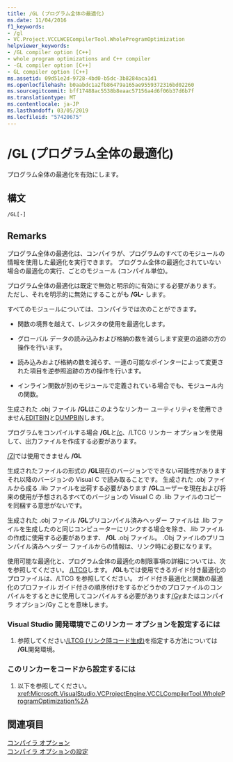 ```yaml
---
title: /GL (プログラム全体の最適化)
ms.date: 11/04/2016
f1_keywords:
- /gl
- VC.Project.VCCLWCECompilerTool.WholeProgramOptimization
helpviewer_keywords:
- /GL compiler option [C++]
- whole program optimizations and C++ compiler
- -GL compiler option [C++]
- GL compiler option [C++]
ms.assetid: 09d51e2d-9728-4bd0-b5dc-3b8284aca1d1
ms.openlocfilehash: b0aabdc1a2fb86479a165ae9559372316bd02260
ms.sourcegitcommit: bff17488ac5538b8eaac57156a4d6f06b37d6b7f
ms.translationtype: MT
ms.contentlocale: ja-JP
ms.lasthandoff: 03/05/2019
ms.locfileid: "57420675"
---
```

# <a name="gl-whole-program-optimization"></a>/GL (プログラム全体の最適化)

プログラム全体の最適化を有効にします。

## <a name="syntax"></a>構文

```
/GL[-]
```

## <a name="remarks"></a>Remarks

プログラム全体の最適化は、コンパイラが、プログラムのすべてのモジュールの情報を使用した最適化を実行できます。 プログラム全体の最適化されていない場合の最適化の実行、ごとのモジュール (コンパイル単位)。

プログラム全体の最適化は既定で無効と明示的に有効にする必要があります。 ただし、それを明示的に無効にすることがも **/GL-** します。

すべてのモジュールについては、コンパイラでは次のことができます。

- 関数の境界を越えて、レジスタの使用を最適化します。

- グローバル データの読み込みおよび格納の数を減らします変更の追跡の方の操作を行います。

- 読み込みおよび格納の数を減らす、一連の可能なポインターによって変更された項目を逆参照追跡の方の操作を行います。

- インライン関数が別のモジュールで定義されている場合でも、モジュール内の関数。

生成された .obj ファイル **/GL**はこのようなリンカー ユーティリティを使用できません[EDITBIN](../../build/reference/editbin-reference.md)と[DUMPBIN](../../build/reference/dumpbin-reference.md)します。

プログラムをコンパイルする場合 **/GL**と[/c](../../build/reference/c-compile-without-linking.md)、/LTCG リンカー オプションを使用して、出力ファイルを作成する必要があります。

[/ZI](../../build/reference/z7-zi-zi-debug-information-format.md)では使用できません **/GL**

生成されたファイルの形式の **/GL**現在のバージョンでできない可能性がありますそれ以降のバージョンの Visual C で読み取ることです。 生成された .obj ファイルから成る .lib ファイルを出荷する必要があります **/GL**ユーザーを現在および将来の使用が予想されるすべてのバージョンの Visual C の .lib ファイルのコピーを同梱する意思がないです。

生成された .obj ファイル **/GL**プリコンパイル済みヘッダー ファイルは .lib ファイルを生成したのと同じコンピューターにリンクする場合を除き、.lib ファイルの作成に使用する必要があります、 **/GL** .obj ファイル。 .Obj ファイルのプリコンパイル済みヘッダー ファイルからの情報は、リンク時に必要になります。

使用可能な最適化と、プログラム全体の最適化の制限事項の詳細については、次を参照してください。 [/LTCG](../../build/reference/ltcg-link-time-code-generation.md)します。  **/GL**もでは使用できるガイド付き最適化のプロファイルは、/LTCG を参照してください。  ガイド付き最適化と関数の最適化のプロファイル ガイド付きの順序付けをするかどうかのプロファイルのコンパイルをするときに使用してコンパイルする必要があります[/Gy](../../build/reference/gy-enable-function-level-linking.md)またはコンパイラ オプション/Gy ことを意味します。

### <a name="to-set-this-linker-option-in-the-visual-studio-development-environment"></a>Visual Studio 開発環境でこのリンカー オプションを設定するには

1. 参照してください[/LTCG (リンク時コード生成)](../../build/reference/ltcg-link-time-code-generation.md)を指定する方法については **/GL**開発環境。

### <a name="to-set-this-linker-option-programmatically"></a>このリンカーをコードから設定するには

1. 以下を参照してください。<xref:Microsoft.VisualStudio.VCProjectEngine.VCCLCompilerTool.WholeProgramOptimization%2A>

## <a name="see-also"></a>関連項目

[コンパイラ オプション](../../build/reference/compiler-options.md)<br/>
[コンパイラ オプションの設定](../../build/reference/setting-compiler-options.md)
